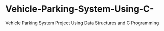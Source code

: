 # Vehicle-Parking-System-Using-C-
Vehicle Parking System Project Using Data Structures and C Programming
